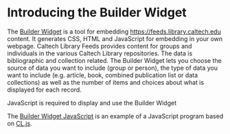 
# Introducing the Builder Widget

The [Builder Widget](builder-widget.html) is a tool for embedding 
https://feeds.library.caltech.edu content. It generates CSS, 
HTML and JavaScript for embedding in your 
own webpage. Caltech Library Feeds provides content for groups and
individuals in the various Caltech Library repositories. The data
is bibliographic and collection related. The Builder Widget lets
you choose the source of data you want to include (group or person),
the type of data you want to include (e.g. article, book, combined
publication list or data collections) as well as the number of items
and choices about what is displayed for each record.


<!-- START: Builder Widget -->

<section id="builder-widget" class="widget">
<!-- This is where "the widget" should display -->
</section>

<noscript>JavaScript is required to display and use the Builder Widget</noscript>

<script src="../scripts/CL.js"></script>

<script src="../scripts/CL-BuilderWidget.js"></script>

<script>
(function (document, window) {
    let cl = Object.assign({}, window.CL),
        widget_element = document.getElementById("builder-widget");

    /* NOTE: We want the builder to be hosted
     * where our code is deployed */
    cl.BaseURL = "";
    cl.BuilderWidget(widget_element);
}(document, window));
</script>



<!--   END: Builder Widget -->

The [Builder Widget JavaScript](CL-Builder-Widget.js "link to source code of Builder Widget") is an example of a JavaScript program based on
[CL.js](../scripts/CL.js "link to source code for CL.js").

